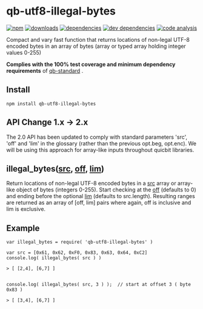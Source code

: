 # qb-utf8-illegal-bytes

[![npm][npm-image]][npm-url]
[![downloads][downloads-image]][npm-url]
[![dependencies][proddep-image]][proddep-link]
[![dev dependencies][devdep-image]][devdep-link]
[![code analysis][code-image]][code-link]

[npm-image]:       https://img.shields.io/npm/v/qb-utf8-illegal-bytes.svg
[downloads-image]: https://img.shields.io/npm/dm/qb-utf8-illegal-bytes.svg
[npm-url]:         https://npmjs.org/package/qb-utf8-illegal-bytes
[proddep-image]:   https://www.bithound.io/github/quicbit-js/qb-utf8-illegal-bytes/badges/dependencies.svg
[proddep-link]:    https://www.bithound.io/github/quicbit-js/qb-utf8-illegal-bytes/master/dependencies/npm
[devdep-image]:    https://www.bithound.io/github/quicbit-js/qb-utf8-illegal-bytes/badges/devDependencies.svg
[devdep-link]:     https://www.bithound.io/github/quicbit-js/qb-utf8-illegal-bytes/master/dependencies/npm
[code-image]:      https://www.bithound.io/github/quicbit-js/qb-utf8-illegal-bytes/badges/code.svg
[code-link]:       https://www.bithound.io/github/quicbit-js/qb-utf8-illegal-bytes

Compact and vary fast function that returns locations of non-legal UTF-8 encoded bytes in an array of
bytes (array or typed array holding integer values 0-255)

**Complies with the 100% test coverage and minimum dependency requirements** of 
[qb-standard](http://github.com/quicbit-js/qb-standard) . 

## Install

    npm install qb-utf8-illegal-bytes
    
## API Change 1.x -> 2.x

The 2.0 API has been updated to comply with standard parameters 'src', 'off' and 'lim'
in the glossary (rather than the previous opt.beg, opt.enc).  We will be using this
approach for array-like inputs throughout quicbit libraries.

## illegal_bytes([src][src-link], [off][off-link], [lim][lim-link])

Return locations of non-legal UTF-8 encoded bytes in a [src][src-link] array or array-like
object of bytes (integers 0-255).  Start checking at the [off][off-link] (defaults to 0)
and ending before the optional [lim][off-link] (defaults to src.length).
Resulting ranges are returned as an array of \[off, lim\] pairs where
again, off is inclusive and lim is exclusive.

[src-link]: https://github.com/quicbit-js/qb-standard/blob/master/doc/variable-glossary.md#src-source
[off-link]: https://github.com/quicbit-js/qb-standard/blob/master/doc/variable-glossary.md#off-offset
[lim-link]: https://github.com/quicbit-js/qb-standard/blob/master/doc/variable-glossary.md#lim-limit

        
## Example

    var illegal_bytes = require( 'qb-utf8-illegal-bytes' )
    
    var src = [0x61, 0x62, 0xF0, 0x83, 0x63, 0x64, 0xC2]
    console.log( illegal_bytes( src ) )
    
    > [ [2,4], [6,7] ]
 

    console.log( illegal_bytes( src, 3 ) );  // start at offset 3 ( byte 0x83 )
    
    > [ [3,4], [6,7] ]
